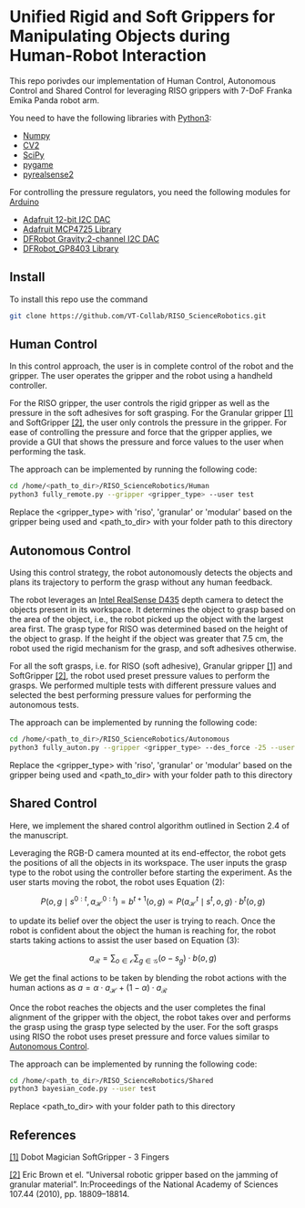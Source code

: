# Unified Rigid and Soft Grippers for Manipulating Objects during Human-Robot Interaction

This repo porivdes our implementation of Human Control, Autonomous Control and Shared Control for leveraging RISO grippers with 7-DoF Franka Emika Panda robot arm.

You need to have the following libraries with [Python3](https://www.python.org/):

- [Numpy](https://numpy.org/)
- [CV2](https://pypi.org/project/opencv-python/)
- [SciPy](https://scipy.org/)
- [pygame](https://www.pygame.org/news)
- [pyrealsense2](https://pypi.org/project/pyrealsense2/)

For controlling the pressure regulators, you need the following modules for [Arduino](https://www.arduino.cc/)
- [Adafruit 12-bit I2C DAC](https://www.adafruit.com/product/935)
- [Adafruit MCP4725 Library](https://github.com/adafruit/Adafruit_MCP4725)
- [DFRobot Gravity:2-channel I2C DAC](https://www.dfrobot.com/product-2613.html)
- [DFRobot_GP8403 Library](https://github.com/DFRobot/DFRobot_GP8403)

## Install 
To install this repo use the command 

```bash
git clone https://github.com/VT-Collab/RISO_ScienceRobotics.git
```
## Human Control
In this control approach, the user is in complete control of the robot and the gripper. The user operates the gripper and the robot using a handheld controller. 

For the RISO gripper, the user controls the rigid gripper as well as the pressure in the soft adhesives for soft grasping. For the Granular gripper [[1]](#references) and SoftGripper [[2]](#references), the user only controls the pressure in the gripper. For ease of controlling the pressure and force that the gripper applies, we provide a GUI that shows the pressure and force values to the user when performing the task.

The approach can be implemented by running the following code:

```bash
cd /home/<path_to_dir>/RISO_ScienceRobotics/Human
python3 fully_remote.py --gripper <gripper_type> --user test
```
Replace the <gripper_type> with 'riso', 'granular' or 'modular' based on the gripper being used and <path_to_dir> with your folder path to this directory

## Autonomous Control
Using this control strategy, the robot autonomously detects the objects and plans its trajectory to perform the grasp without any human feedback.

The robot leverages an [Intel RealSense D435](https://www.intelrealsense.com/depth-camera-d435/) depth camera to detect the objects present in its workspace. It determines the object to grasp based on the area of the object, i.e., the robot picked up the object with the largest area first. The grasp type for RISO was determined based on the height of the object to grasp. If the height if the object was greater that 7.5 cm, the robot used the rigid mechanism for the grasp, and soft adhesives otherwise.

For all the soft grasps, i.e. for RISO (soft adhesive), Granular gripper [[1]](#references) and SoftGripper [[2]](#references), the robot used preset pressure values to perform the grasps. We performed multiple tests with different pressure values and selected the best performing pressure values for performing the autonomous tests.

The approach can be implemented by running the following code:

```bash
cd /home/<path_to_dir>/RISO_ScienceRobotics/Autonomous
python3 fully_auton.py --gripper <gripper_type> --des_force -25 --user test
```

Replace the <gripper_type> with 'riso', 'granular' or 'modular' based on the gripper being used and <path_to_dir> with your folder path to this directory


## Shared Control
Here, we implement the shared control algorithm outlined in Section 2.4 of the manuscript.

Leveraging the RGB-D camera mounted at its end-effector, the robot gets the positions of all the objects in its workspace. The user inputs the grasp type to the robot using the controller before starting the experiment. As the user starts moving the robot, the robot uses Equation (2):

$$
P(o, g \mid s^{0:t}, a_\mathcal{H}^{0:t}) = b^{t+1}(o, g) \propto P(a_\mathcal{H}^t \mid s^t, o, g) \cdot b^t(o, g)
$$

to update its belief over the object the user is trying to reach. Once the robot is confident about the object the human is reaching for, the robot starts taking actions to assist the user based on Equation (3):

$$
a_\mathcal{R} = \sum_{o \in \mathcal{O}} \sum_{g \in \mathcal{G}} (o - s_g) \cdot b(o, g)
$$

We get the final actions to be taken by blending the robot actions with the human actions as $a = \alpha \cdot a_\mathcal{H} + (1 - \alpha) \cdot a_\mathcal{R}$

Once the robot reaches the objects and the user completes the final alignment of the gripper with the object, the robot takes over and performs the grasp using the grasp type selected by the user. For the soft grasps using RISO the robot uses preset pressure and force values similar to [Autonomous Control](#autonomous-control). 

The approach can be implemented by running the following code:


```bash
cd /home/<path_to_dir>/RISO_ScienceRobotics/Shared
python3 bayesian_code.py --user test
```
Replace <path_to_dir> with your folder path to this directory

## References

[[1]](https://www.soft-gripping.shop/en/robot-magician-softgripper-3-fingers.html) Dobot Magician SoftGripper - 3 Fingers

[[2]](https://www.pnas.org/doi/abs/10.1073/pnas.1003250107) Eric Brown et  el. “Universal robotic gripper based on the jamming of granular material”. In:Proceedings of the National Academy of Sciences 107.44 (2010), pp. 18809–18814.
